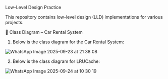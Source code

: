 Low-Level Design Practice

This repository contains low-level design (LLD) implementations for various projects.

🚗 Class Diagram – Car Rental System

1. Below is the class diagram for the Car Rental System:

![WhatsApp Image 2025-09-23 at 21 38 08](https://github.com/user-attachments/assets/008e90de-69f8-4e2e-9650-1c4ab2e936c0)

2. Below is the class diagram for LRUCache:
   
![WhatsApp Image 2025-09-24 at 10 30 19](https://github.com/user-attachments/assets/75963c93-caf1-4422-afeb-96b9097ff3fa)



